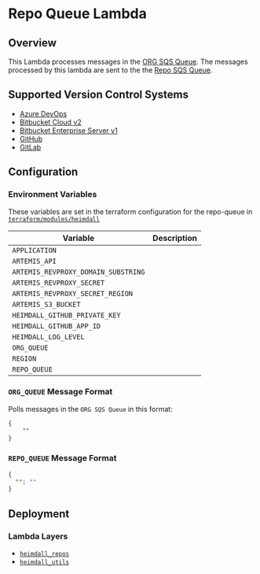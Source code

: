 # Repo Queue Lambda

## Overview

This Lambda processes messages in the [ORG SQS Queue](https://github.com/WarnerMedia/artemis/blob/a3ecda5f7bf07bc8ff726b55452a82d493c6c1aa/orchestrator/terraform/modules/heimdall/messaging.tf#L5-L19). The messages processed by this lambda are sent to the the [Repo SQS Queue](https://github.com/WarnerMedia/artemis/blob/a3ecda5f7bf07bc8ff726b55452a82d493c6c1aa/orchestrator/terraform/modules/heimdall/messaging.tf#L34-L47).

## Supported Version Control Systems

- [Azure DevOps](https://azure.microsoft.com/en-us/products/devops)
- [Bitbucket Cloud v2](https://bitbucket.org/product)
- [Bitbucket Enterprise Server v1](https://www.atlassian.com/software/bitbucket/enterprise)
- [GitHub](https://github.com/)
- [GitLab](https://about.gitlab.com/)

## Configuration

### Environment Variables

These variables are set in the terraform configuration for the repo-queue in [`terraform/modules/heimdall`]()

| Variable                            | Description |
| ----------------------------------- | ----------- |
| `APPLICATION`                       |             |
| `ARTEMIS_API`                       |             |
| `ARTEMIS_REVPROXY_DOMAIN_SUBSTRING` |             |
| `ARTEMIS_REVPROXY_SECRET`           |             |
| `ARTEMIS_REVPROXY_SECRET_REGION`    |             |
| `ARTEMIS_S3_BUCKET`                 |             |
| `HEIMDALL_GITHUB_PRIVATE_KEY`       |             |
| `HEIMDALL_GITHUB_APP_ID`            |             |
| `HEIMDALL_LOG_LEVEL`                |             |
| `ORG_QUEUE`                         |             |
| `REGION`                            |             |
| `REPO_QUEUE`                        |             |

### `ORG_QUEUE` Message Format

Polls messages in the `ORG SQS Queue` in this format:

```json
{
    ""
}
```

### `REPO_QUEUE` Message Format

```json
{
  "": ""
}
```

## Deployment

### Lambda Layers

- [`heimdall_repos`]()
- [`heimdall_utils`]()
